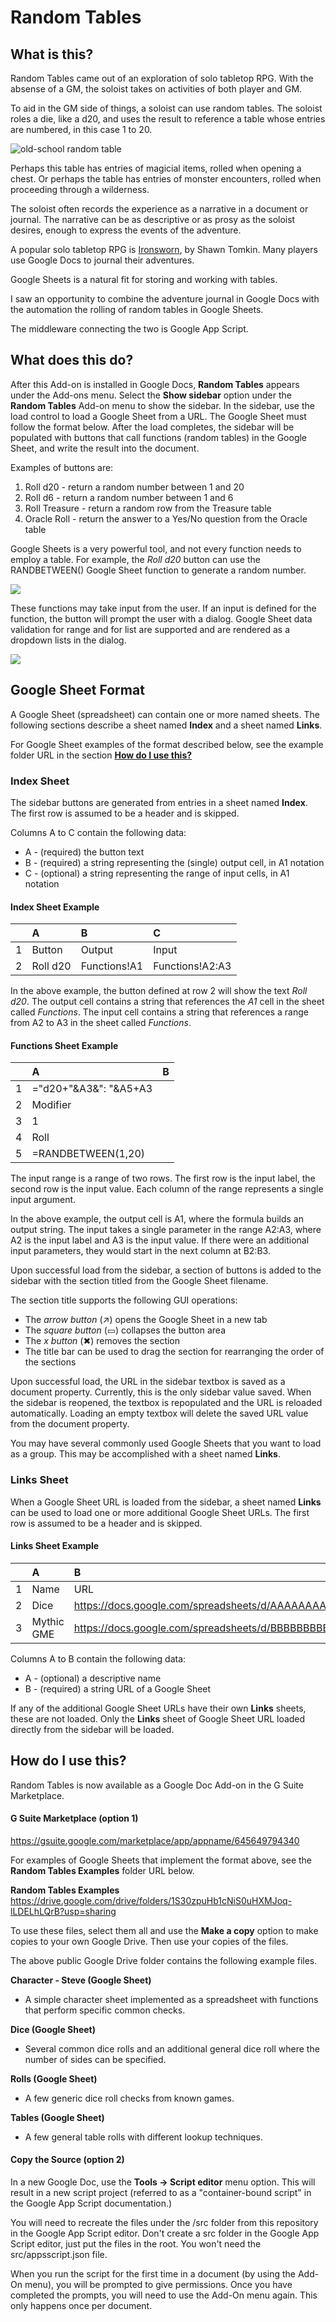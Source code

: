 # Random Tables 

## What is this?  

Random Tables came out of an exploration of solo tabletop RPG. With the absense of a GM, the soloist takes on activities of both player and GM.  

To aid in the GM side of things, a soloist can use random tables. The soloist roles a die, like a d20, and uses the result to reference a table whose entries are numbered, in this case 1 to 20.  

![old-school random table](/images/keep_table.jpg)

Perhaps this table has entries of magicial items, rolled when opening a chest. Or perhaps the table has entries of monster encounters, rolled when proceeding through a wilderness.  

The soloist often records the experience as a narrative in a document or journal. The narrative can be as descriptive or as prosy as the soloist desires, enough to express the events of the adventure.  

A popular solo tabletop RPG is [Ironsworn](https://www.ironswornrpg.com/), by Shawn Tomkin. Many players use Google Docs to journal their adventures.

Google Sheets is a natural fit for storing and working with tables.  

I saw an opportunity to combine the adventure journal in Google Docs with the automation the rolling of random tables in Google Sheets. 

The middleware connecting the two is Google App Script.

## What does this do?

After this Add-on is installed in Google Docs, **Random Tables** appears under the Add-ons menu. Select the **Show sidebar** option under the **Random Tables** Add-on menu to show the sidebar.  In the sidebar, use the load control to load a Google Sheet from a URL. The Google Sheet must follow the format below. After the load completes, the sidebar will be populated with buttons that call functions (random tables) in the Google Sheet, and write the result into the document.

Examples of buttons are: 
1. Roll d20 - return a random number between 1 and 20 
2. Roll d6 - return a random number between 1 and 6
3. Roll Treasure - return a random row from the Treasure table
4. Oracle Roll - return the answer to a Yes/No question from the Oracle table

Google Sheets is a very powerful tool, and not every function needs to employ a table. For example, the *Roll d20* button can use the RANDBETWEEN() Google Sheet function to generate a random number.  

![](/images/screen1.png)

These functions may take input from the user. If an input is defined for the function, the button will prompt the user with a dialog.  Google Sheet data validation for range and for list are supported and are rendered as a dropdown lists in the dialog.

![](/images/dialog1.png)

## Google Sheet Format

A Google Sheet (spreadsheet) can contain one or more named sheets. The following sections describe a sheet named **Index** and a sheet named **Links**.

For Google Sheet examples of the format described below, see the example folder URL in the section [**How do I use this?**](#how-do-i-use-this)

### Index Sheet
The sidebar buttons are generated from entries in a sheet named **Index**.  The first row is assumed to be a header and is skipped.  

Columns A to C contain the following data:  
* A - (required) the button text
* B - (required) a string representing the (single) output cell, in A1 notation
* C - (optional) a string representing the range of input cells, in A1 notation

#### Index Sheet Example
|      | A        | B            | C               |
| :--- | :---     | :---         | :---            |
| 1    | Button   | Output       | Input           |
| 2    | Roll d20 | Functions!A1 | Functions!A2:A3 |

In the above example, the button defined at row 2 will show the text *Roll d20*. The output cell contains a string that references the *A1* cell in the sheet called *Functions*. The input cell contains a string that references a range from A2 to A3 in the sheet called *Functions*.  

#### Functions Sheet Example
|      | A                  | B     |
| :--- | :---               | :---  |
| 1    | ="d20+"&A3&": "&A5+A3  |       |
| 2    | Modifier           |       |
| 3    | 1                  |       |
| 4    | Roll               |       |
| 5    | =RANDBETWEEN(1,20) |       |

The input range is a range of two rows. The first row is the input label, the second row is the input value. Each column of the range represents a single input argument.  

In the above example, the output cell is A1, where the formula builds an output string. The input takes a single parameter in the range A2:A3, where A2 is the input label and A3 is the input value. If there were an additional input parameters, they would start in the next column at B2:B3. 

Upon successful load from the sidebar, a section of buttons is added to the sidebar with the section titled from the Google Sheet filename.  

The section title supports the following GUI operations:
* The *arrow button* (&nearr;) opens the Google Sheet in a new tab
* The *square button* (&rect;) collapses the button area
* The *x button* (&#10006;) removes the section
* The title bar can be used to drag the section for rearranging the order of the sections

Upon successful load, the URL in the sidebar textbox is saved as a document property. Currently, this is the only sidebar value saved. When the sidebar is reopened, the textbox is repopulated and the URL is reloaded automatically. Loading an empty textbox will delete the saved URL value from the document property.  

You may have several commonly used Google Sheets that you want to load as a group. This may be accomplished with a sheet named **Links**.

### Links Sheet

When a Google Sheet URL is loaded from the sidebar, a sheet named **Links** can be used to load one or more additional Google Sheet URLs.  The first row is assumed to be a header and is skipped.  

#### Links Sheet Example
|      | A        | B            | 
| :--- | :---     | :---         | 
| 1    | Name     | URL          | 
| 2    | Dice     | https://docs.google.com/spreadsheets/d/AAAAAAAAAAAAAAAAAAAAAAAAAAAAAAAAAAAAAAAAAAAA/edit | 
| 3    | Mythic GME     | https://docs.google.com/spreadsheets/d/BBBBBBBBBBBBBBBBBBBBBBBBBBBBBBBBBBBBBBBBBBBB/edit | 

Columns A to B contain the following data:  
* A - (optional) a descriptive name
* B - (required) a string URL of a Google Sheet

If any of the additional Google Sheet URLs have their own **Links** sheets, these are not loaded. Only the **Links** sheet of Google Sheet URL loaded directly from the sidebar will be loaded.  

## How do I use this?

Random Tables is now available as a Google Doc Add-on in the G Suite Marketplace.

#### G Suite Marketplace (option 1)
https://gsuite.google.com/marketplace/app/appname/645649794340

For examples of Google Sheets that implement the format above, see the **Random Tables Examples** folder URL below.

**Random Tables Examples**   
https://drive.google.com/drive/folders/1S30zpuHb1cNiS0uHXMJoq-lLDELhLQrB?usp=sharing

To use these files, select them all and use the **Make a copy** option to make copies to your own Google Drive. Then use your copies of the files.

The above public Google Drive folder contains the following example files.

**Character - Steve (Google Sheet)**  
* A simple character sheet implemented as a spreadsheet with functions that perform specific common checks.

**Dice (Google Sheet)**  
* Several common dice rolls and an additional general dice roll where the number of sides can be specified.

**Rolls (Google Sheet)**  
* A few generic dice roll checks from known games.

**Tables (Google Sheet)**  
* A few general table rolls with different lookup techniques.

#### Copy the Source (option 2)

In a new Google Doc, use the **Tools -> Script editor** menu option. This will result in a new script project (referred to as a "container-bound script" in the Google App Script documentation.)  

You will need to recreate the files under the /src folder from this repository in the Google App Script editor. Don't create a src folder in the Google App Script editor, just put the files in the root. You won't need the src/appsscript.json file.

When you run the script for the first time in a document (by using the Add-On menu), you will be prompted to give permissions. Once you have completed the prompts, you will need to use the Add-On menu again.  This only happens once per document.  
